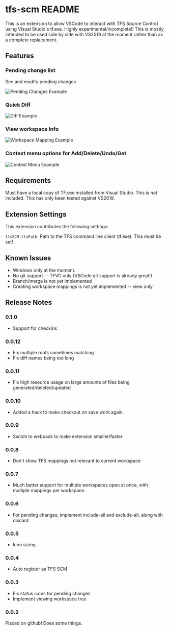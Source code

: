 # tfs-scm README

This is an extension to allow VSCode to interact with TFS Source Control using Visual Studio's tf.exe. Highly experimental/incomplete!! This is mostly intended to be used side by side with VS2019 at the moment rather than as a complete replacement.

## Features

### Pending change list

See and modify pending changes

![Pending Changes Example](docs/pending-changes.png)

### Quick Diff

![Diff Example](docs/diff.png)

### View workspace Info

![Workspace Mapping Example](docs/workspace-mapping.png)

### Context menu options for Add/Delete/Undo/Get

![Context Menu Example](docs/context-menu.png)


## Requirements

Must have a local copy of TF.exe installed from Visual Studio. This is _not_ included. This has only been tested against VS2019.

## Extension Settings

This extension contributes the following settings:

`tfsSCM.tfsPath`: Path to the TFS command line client (tf.exe). This must be set!

## Known Issues

* Windows only at the moment.
* No git support -- TFVC only (VSCode git support is already great!)
* Branch/merge is not yet implemented
* Creating workspace mappings is not yet implemented -- view only

## Release Notes

### 0.1.0
* Support for checkins

### 0.0.12
* Fix multiple roots sometimes matching
* Fix diff names being too long

### 0.0.11
* Fix high resource usage on large amounts of files being generated/deleted/updated

### 0.0.10
* Added a hack to make checkout on save work again.

### 0.0.9
* Switch to webpack to make extension smaller/faster

### 0.0.8
* Don't show TFS mappings not relevant to current workspace

### 0.0.7
* Much better support for multiple workspaces open at once, with multiple mappings per workspace.

### 0.0.6
* For pending changes, implement include-all and exclude-all, along with discard

### 0.0.5
* Icon sizing

### 0.0.4
* Auto register as TFS SCM

### 0.0.3

* Fix status icons for pending changes
* Implement viewing workspace tree

### 0.0.2

Placed on github! Does some things.
